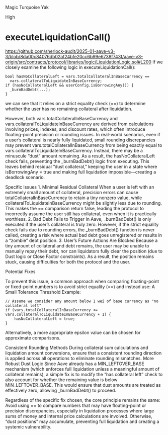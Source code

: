 Magic Turquoise Yak

High

# executeLiquidationCall()

https://github.com/sherlock-audit/2025-01-aave-v3-3/blob/8da00c84076db02af24bfe20cc6b99e6738f743f/aave-v3-origin/src/contracts/protocol/libraries/logic/LiquidationLogic.sol#L200
If we closely examine the following logic in executeLiquidationCall():
```solidity
bool hasNoCollateralLeft = vars.totalCollateralInBaseCurrency == 
  vars.collateralToLiquidateInBaseCurrency;
if (hasNoCollateralLeft && userConfig.isBorrowingAny()) {
  _burnBadDebt(...);
}
```
we can see that it relies on a strict equality check (==) to determine whether the user has no remaining collateral after liquidation.

However, both
vars.totalCollateralInBaseCurrency and
vars.collateralToLiquidateInBaseCurrency
are derived from calculations involving prices, indexes, and discount rates, which often introduce floating-point precision or rounding issues. In real-world scenarios, even if a user’s collateral is nearly fully liquidated, small rounding discrepancies may prevent vars.totalCollateralInBaseCurrency from being exactly equal to vars.collateralToLiquidateInBaseCurrency. Instead, there may be a minuscule “dust” amount remaining. As a result, the hasNoCollateralLeft check fails, preventing the _burnBadDebt() logic from executing. This leaves behind residual “dust collateral,” keeping the user in a state where isBorrowingAny = true and making full liquidation impossible—creating a deadlock scenario.

Specific Issues
	1.	Minimal Residual Collateral
When a user is left with an extremely small amount of collateral, precision errors can cause totalCollateralInBaseCurrency to retain a tiny nonzero value, while collateralToLiquidateInBaseCurrency might be slightly less due to rounding. This makes the == comparison return false, leading the protocol to incorrectly assume the user still has collateral, even when it is practically worthless.
	2.	Bad Debt Fails to Trigger
In Aave, _burnBadDebt() is only executed if the user’s collateral is truly zero. However, if the strict equality check fails due to rounding errors, the _burnBadDebt() function is never called, creating a risk where actual bad debt goes unregistered or results in a “zombie” debt position.
	3.	User’s Future Actions Are Blocked
Because a tiny amount of collateral and debt remains, the user may be unable to manually repay their debt, nor can liquidators fully clear the position (due to Dust logic or Close Factor constraints). As a result, the position remains stuck, causing difficulties for both the protocol and the user.

Potential Fixes

To prevent this issue, a common approach when comparing floating-point or fixed-point numbers is to avoid strict equality (==) and instead use:
	A Small Tolerance Threshold
Example:
```solidity
// Assume we consider any amount below 1 wei of base currency as "no collateral left"
if (vars.totalCollateralInBaseCurrency <= vars.collateralToLiquidateInBaseCurrency + 1) {
    hasNoCollateralLeft = true;
}
```
Alternatively, a more appropriate epsilon value can be chosen for approximate comparisons.

Consistent Rounding Methods
During collateral sum calculations and liquidation amount conversions, ensure that a consistent rounding direction is applied across all operations to eliminate rounding mismatches.
	More Robust Dust Logic
Since Aave already has a MIN_LEFTOVER_BASE mechanism (which enforces full liquidation unless a meaningful amount of collateral remains), a simple fix is to modify the “has collateral left” check to also account for whether the remaining value is below MIN_LEFTOVER_BASE. This would ensure that dust amounts are treated as effectively zero, allowing _burnBadDebt() to proceed.

Regardless of the specific fix chosen, the core principle remains the same: Avoid using == to compare numbers that may have floating-point or precision discrepancies, especially in liquidation processes where large sums of money and internal price calculations are involved. Otherwise, “dust positions” may accumulate, preventing full liquidation and creating a systemic vulnerability.

